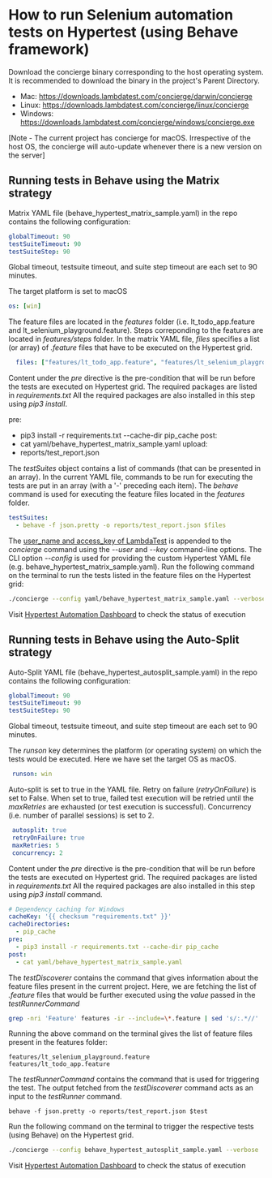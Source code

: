 # How to run Selenium automation tests on Hypertest (using Behave framework)

Download the concierge binary corresponding to the host operating system. It is recommended to download the binary in the project's Parent Directory.

* Mac: https://downloads.lambdatest.com/concierge/darwin/concierge
* Linux: https://downloads.lambdatest.com/concierge/linux/concierge
* Windows: https://downloads.lambdatest.com/concierge/windows/concierge.exe

[Note - The current project has concierge for macOS. Irrespective of the host OS, the concierge will auto-update whenever there is a new version on the server]

## Running tests in Behave using the Matrix strategy

Matrix YAML file (behave_hypertest_matrix_sample.yaml) in the repo contains the following configuration:

```yaml
globalTimeout: 90
testSuiteTimeout: 90
testSuiteStep: 90
```

Global timeout, testsuite timeout, and suite step timeout are each set to 90 minutes.
 
The target platform is set to macOS

```yaml
os: [win]
```

The feature files are located in the *features* folder (i.e. lt_todo_app.feature and lt_selenium_playground.feature). Steps correponding to the features are located in *features/steps* folder. In the matrix YAML file, *files* specifies a list (or array) of *.feature* files that have to be executed on the Hypertest grid.

```yaml
  files: ["features/lt_todo_app.feature", "features/lt_selenium_playground.feature"]
```

Content under the *pre* directive is the pre-condition that will be run before the tests are executed on Hypertest grid. The required packages are listed in *requirements.txt* All the required packages are also installed in this step using *pip3 install*.

pre:
  - pip3 install -r requirements.txt --cache-dir pip_cache
post:
  - cat yaml/behave_hypertest_matrix_sample.yaml
upload:
  - reports/test_report.json

The *testSuites* object contains a list of commands (that can be presented in an array). In the current YAML file, commands to be run for executing the tests are put in an array (with a '-' preceding each item). The *behave* command is used for executing the feature files located in the *features* folder. 

```yaml
testSuites:
  - behave -f json.pretty -o reports/test_report.json $files
```

The [user_name and access_key of LambdaTest](https://accounts.lambdatest.com/detail/profile) is appended to the *concierge* command using the *--user* and *--key* command-line options. The CLI option *--config* is used for providing the custom Hypertest YAML file (e.g. behave_hypertest_matrix_sample.yaml). Run the following command on the terminal to run the tests listed in the feature files on the Hypertest grid:

```bash
./concierge --config yaml/behave_hypertest_matrix_sample.yaml --verbose
```

Visit [Hypertest Automation Dashboard](https://automation.lambdatest.com/hypertest) to check the status of execution

## Running tests in Behave using the Auto-Split strategy

Auto-Split YAML file (behave_hypertest_autosplit_sample.yaml) in the repo contains the following configuration:

```yaml
globalTimeout: 90
testSuiteTimeout: 90
testSuiteStep: 90
```

Global timeout, testsuite timeout, and suite step timeout are each set to 90 minutes.
 
The *runson* key determines the platform (or operating system) on which the tests would be executed. Here we have set the target OS as macOS.

```yaml
 runson: win
```

Auto-split is set to true in the YAML file. Retry on failure (*retryOnFailure*) is set to False. When set to true, failed test execution will be retried until the *maxRetries* are exhausted (or test execution is successful). Concurrency (i.e. number of parallel sessions) is set to 2.

```yaml
 autosplit: true
 retryOnFailure: true
 maxRetries: 5
 concurrency: 2
```

Content under the *pre* directive is the pre-condition that will be run before the tests are executed on Hypertest grid. The required packages are listed in *requirements.txt* All the required packages are also installed in this step using *pip3 install* command.

```yaml
# Dependency caching for Windows
cacheKey: '{{ checksum "requirements.txt" }}'
cacheDirectories:
  - pip_cache
pre:
  - pip3 install -r requirements.txt --cache-dir pip_cache
post:
  - cat yaml/behave_hypertest_matrix_sample.yaml
```

The *testDiscoverer* contains the command that gives information about the feature files present in the current project. Here, we are fetching the list of *.feature* files that would be further executed using the *value* passed in the *testRunnerCommand*

```bash
grep -nri 'Feature' features -ir --include=\*.feature | sed 's/:.*//'
```

Running the above command on the terminal gives the list of feature files present in the features folder:

```
features/lt_selenium_playground.feature
features/lt_todo_app.feature
```

The *testRunnerCommand* contains the command that is used for triggering the test. The output fetched from the *testDiscoverer* command acts as an input to the *testRunner* command.

```
behave -f json.pretty -o reports/test_report.json $test
```
Run the following command on the terminal to trigger the respective tests (using Behave) on the Hypertest grid.

```bash
./concierge --config behave_hypertest_autosplit_sample.yaml --verbose
``` 

Visit [Hypertest Automation Dashboard](https://automation.lambdatest.com/hypertest) to check the status of execution
